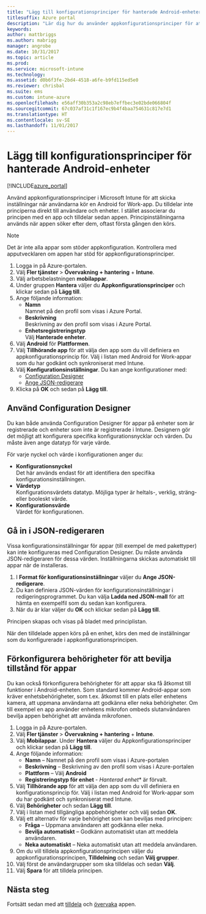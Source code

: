```yaml
---
title: "Lägg till konfigurationsprinciper för hanterade Android-enheter | Microsoft Docs"
titlesuffix: Azure portal
description: "Lär dig hur du använder appkonfigurationsprinciper för att ange konfigurationsdata i en Android for Work-app när den körs.\""
keywords: 
author: mattbriggs
ms.author: mabrigg
manager: angrobe
ms.date: 10/31/2017
ms.topic: article
ms.prod: 
ms.service: microsoft-intune
ms.technology: 
ms.assetid: d0b6f3fe-2bd4-4518-a6fe-b9fd115ed5e0
ms.reviewer: chrisbal
ms.suite: ems
ms.custom: intune-azure
ms.openlocfilehash: e56aff30b353a2c98eb7effbec3e02bde066804f
ms.sourcegitcommit: 67c037af31c1f167ec9b4f4baa754631c817e7d1
ms.translationtype: HT
ms.contentlocale: sv-SE
ms.lasthandoff: 11/01/2017
---
```

# <a name="add-app-configuration-policies-for-managed-android-devices"></a>Lägg till konfigurationsprinciper för hanterade Android-enheter

[!INCLUDE[azure_portal](./includes/azure_portal.md)]

Använd appkonfigurationsprinciper i Microsoft Intune för att skicka inställningar när användarna kör en Android for Work-app. Du tilldelar inte principerna direkt till användare och enheter. I stället associerar du principen med en app och tilldelar sedan appen. Principinställningarna används när appen söker efter dem, oftast första gången den körs.

> [!Note]  
> Det är inte alla appar som stöder appkonfiguration. Kontrollera med apputvecklaren om appen har stöd för appkonfigurationsprinciper.

1. Logga in på Azure-portalen.
2. Välj **Fler tjänster** > **Övervakning + hantering** + **Intune**.
3. Välj arbetsbelastningen **mobilappar**.
4. Under gruppen **Hantera** väljer du **Appkonfigurationsprinciper** och klickar sedan på **Lägg till**.
5. Ange följande information:
    - **Namn**  
      Namnet på den profil som visas i Azure Portal.
    - **Beskrivning**  
      Beskrivning av den profil som visas i Azure Portal.
    - **Enhetsregistreringstyp**  
      Välj **Hanterade enheter**.
6. Välj **Android** för **Plattformen**.
7. Välj **Tillhörande app** för att välja den app som du vill definiera en appkonfigurationsprincip för.  Välj i listan med Android for Work-appar som du har godkänt och synkroniserat med Intune.
8. Välj **Konfigurationsinställningar**. Du kan ange konfigurationer med:
    - [Configuration Designer](#Use-the-configuration-designer)
    - [Ange JSON-redigerare](#Use-the-JSON-editor)
9. Klicka på **OK** och sedan på **Lägg till**.

## <a name="use-the-configuration-designer"></a>Använd Configuration Designer

Du kan både använda Configuration Designer för appar på enheter som är registrerade och enheter som inte är registrerade i Intune. Designern gör det möjligt att konfigurera specifika konfigurationsnycklar och värden. Du måste även ange datatyp för varje värde.

För varje nyckel och värde i konfigurationen anger du:

  - **Konfigurationsnyckel**  
     Det här används endast för att identifiera den specifika konfigurationsinställningen.
  - **Värdetyp**  
    Konfigurationsvärdets datatyp. Möjliga typer är heltals-, verklig, sträng- eller booleskt värde.
  - **Konfigurationsvärde**  
    Värdet för konfigurationen. 

## <a name="enter-the-json-editor"></a>Gå in i JSON-redigeraren

Vissa konfigurationsinställningar för appar (till exempel de med pakettyper) kan inte konfigureras med Configuration Designer.  Du måste använda JSON-redigeraren för dessa värden. Inställningarna skickas automatiskt till appar när de installeras.

1. I **Format för konfigurationsinställningar** väljer du **Ange JSON-redigerare**.
2. Du kan definiera JSON-värden för konfigurationsinställningar i redigeringsprogrammet. Du kan välja **Ladda ned JSON-mall** för att hämta en exempelfil som du sedan kan konfigurera.
3. När du är klar väljer du **OK** och klickar sedan på **Lägg till**.

Principen skapas och visas på bladet med principlistan.

När den tilldelade appen körs på en enhet, körs den med de inställningar som du konfigurerade i appkonfigurationsprincipen.

## <a name="preconfigure-permissions-grant-state-for-apps"></a>Förkonfigurera behörigheter för att bevilja tillstånd för appar

Du kan också förkonfigurera behörigheter för att appar ska få åtkomst till funktioner i Android-enheten. Som standard kommer Android-appar som kräver enhetsbehörigheter, som t.ex. åtkomst till en plats eller enhetens kamera, att uppmana användarna att godkänna eller neka behörigheter. Om till exempel en app använder enhetens mikrofon ombeds slutanvändaren bevilja appen behörighet att använda mikrofonen.

1. Logga in på Azure-portalen.
2. Välj **Fler tjänster** > **Övervakning + hantering** + **Intune**.
3. Välj **Mobilappar**. Under **Hantera** väljer du Appkonfigurationsprinciper och klickar sedan på **Lägg till**.
4. Ange följande information:
    - **Namn** – Namnet på den profil som visas i Azure-portalen
    - **Beskrivning** – Beskrivning av den profil som visas i Azure-portalen
    - **Plattform** – Välj **Android**
    - **Registreringstyp för enhet** - *Hanterad enhet** är förvalt.
5. Välj **Tillhörande app** för att välja den app som du vill definiera en konfigurationsprincip för.  Välj i listan med Android for Work-appar som du har godkänt och synkroniserat med Intune.
6. Välj **Behörigheter** och sedan **Lägg till**.
7. Välj i listan med tillgängliga appbehörigheter och välj sedan **OK**.
8. Välj ett alternativ för varje behörighet som kan beviljas med principen:
    - **Fråga** – Uppmana användaren att godkänna eller neka.
    - **Bevilja automatiskt** – Godkänn automatiskt utan att meddela användaren.
    - **Neka automatiskt** – Neka automatiskt utan att meddela användaren.
9. Om du vill tilldela appkonfigurationsprincipen väljer du appkonfigurationsprincipen, **Tilldelning** och sedan **Välj grupper**.
10. Välj först de användargrupper som ska tilldelas och sedan **Välj**.
11. Välj **Spara** för att tilldela principen.

## <a name="next-steps"></a>Nästa steg

Fortsätt sedan med att [tilldela](apps-deploy.md) och [övervaka](apps-monitor.md) appen.

